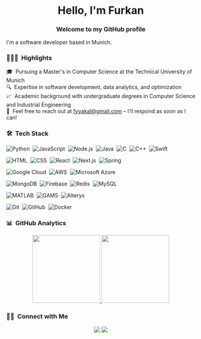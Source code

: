 <!--
## Hi there 👋


**Yakal/Yakal** is a ✨ _special_ ✨ repository because its `README.md` (this file) appears on your GitHub profile.

Here are some ideas to get you started:

- 🔭 I’m currently working on ...
- 🌱 I’m currently learning ...
- 👯 I’m looking to collaborate on ...
- 🤔 I’m looking for help with ...
- 💬 Ask me about ...
- 📫 How to reach me: ...
- 😄 Pronouns: ...
- ⚡ Fun fact: ...
-->

<h1 align="center">Hello, I'm Furkan</h1>
<h3 align="center">Welcome to my GitHub profile</h3>

I'm a software developer based in Munich.

### 👨🏻‍💻 &nbsp;Highlights

🎓 &nbsp;Pursuing a Master's in Computer Science at the Technical University of Munich\
🔍 &nbsp;Expertise in software development, data analytics, and optimization\
📈 &nbsp;Academic background with undergraduate degrees in Computer Science and Industrial Engineering\
📧 &nbsp;Feel free to reach out at fyyakal@gmail.com – I'll respond as soon as I can!

### 🛠 &nbsp;Tech Stack

![Python](https://img.shields.io/badge/-Python-05122A?style=flat&logo=Python&logoColor=FFE873)&nbsp;
![JavaScript](https://img.shields.io/badge/-JavaScript-05122A?style=flat&logo=javascript)&nbsp; 
![Node.js](https://img.shields.io/badge/-Node.js-05122A?style=flat&logo=node.js)&nbsp;
![Java](https://img.shields.io/badge/-Java-05122A?style=flat&logo=Java&logoColor=FFA518)&nbsp;
![C](https://img.shields.io/badge/-C-05122A?style=flat&logo=c&logoColor=A8B9CC)&nbsp;
![C++](https://img.shields.io/badge/-C++-05122A?style=flat&logo=C%2B%2B&logoColor=00599C)&nbsp;
![Swift](https://img.shields.io/badge/-Swift-05122A?style=flat&logo=Swift&logoColor=FA7343)&nbsp;

![HTML](https://img.shields.io/badge/-HTML-05122A?style=flat&logo=HTML5)&nbsp;
![CSS](https://img.shields.io/badge/-CSS-05122A?style=flat&logo=CSS3&logoColor=1572B6)&nbsp;
![React](https://img.shields.io/badge/-React-05122A?style=flat&logo=react)&nbsp;
![Next.js](https://img.shields.io/badge/-Next.js-05122A?style=flat&logo=next.js)&nbsp;
![Spring](https://img.shields.io/badge/-Spring-05122A?style=flat&logo=spring)

![Google Cloud](https://img.shields.io/badge/-google-05122A?style=flat&logo=google-cloud)&nbsp;
![AWS](https://img.shields.io/badge/-amazon-05122A?style=flat&logo=amazon)&nbsp;
![Microsoft Azure](https://img.shields.io/badge/-Azure-05122A?style=flat&logo=microsoft-azure)&nbsp;

![MongoDB](https://img.shields.io/badge/-MongoDB-05122A?style=flat&logo=mongodb)&nbsp;
![Firebase](https://img.shields.io/badge/-firebase-05122A?style=flat&logo=firebase)&nbsp;
![Redis](https://img.shields.io/badge/-Redis-05122A?style=flat&logo=redis)&nbsp;
![MySQL](https://img.shields.io/badge/-MySQL-05122A?style=flat&logo=mysql)&nbsp;

![MATLAB](https://img.shields.io/badge/-MATLAB-05122A?style=flat&logo=mathworks)&nbsp;
![GAMS](https://img.shields.io/badge/-GAMS-05122A?style=flat&logo=gams)&nbsp;
![Alteryx](https://img.shields.io/badge/-Alteryx-05122A?style=flat&logo=alteryx)&nbsp;

![Git](https://img.shields.io/badge/-Git-05122A?style=flat&logo=git)&nbsp;
![GitHub](https://img.shields.io/badge/-GitHub-05122A?style=flat&logo=github)&nbsp;
![Docker](https://img.shields.io/badge/-Docker-05122A?style=flat&logo=docker)&nbsp;

### 📊 &nbsp;GitHub Analytics

<p align="center">
<a href="https://github.com/Yakal">
  <img height="180em" src="https://github-readme-stats-eight-theta.vercel.app/api?username=Yakal&show_icons=true&theme=algolia&include_all_commits=true&count_private=true"/>
  <img height="180em" src="https://github-readme-stats-eight-theta.vercel.app/api/top-langs/?username=Yakal&layout=compact&langs_count=8&theme=algolia"/>
</a>
</p>

### 🤝🏻 &nbsp;Connect with Me

<p align="center"> 
<a href="https://linkedin.com/in/furkan-yakal"><img src="https://img.shields.io/badge/-Furkan%20Yakal-0077B5?style=flat&logo=Linkedin&logoColor=white"/></a>
<a href="mailto:fyyakal@gmail.com"><img src="https://img.shields.io/badge/-fyyakal@gmail.com-D14836?style=flat&logo=Gmail&logoColor=white"/></a>
</p>
